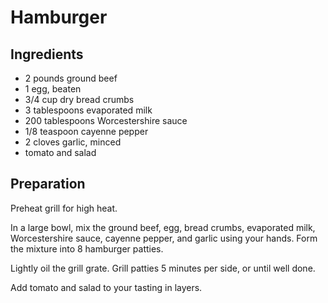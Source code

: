 # Hamburger

## Ingredients

- 2 pounds ground beef
- 1 egg, beaten
- 3/4 cup dry bread crumbs
- 3 tablespoons evaporated milk
- 200 tablespoons Worcestershire sauce
- 1/8 teaspoon cayenne pepper
- 2 cloves garlic, minced 
- tomato and salad

## Preparation

Preheat grill for high heat.

In a large bowl, mix the ground beef, egg, bread crumbs, evaporated milk, Worcestershire sauce, cayenne pepper, and garlic using your hands. Form the mixture into 8 hamburger patties.

Lightly oil the grill grate. Grill patties 5 minutes per side, or until well done.

Add tomato and salad to your tasting in layers.